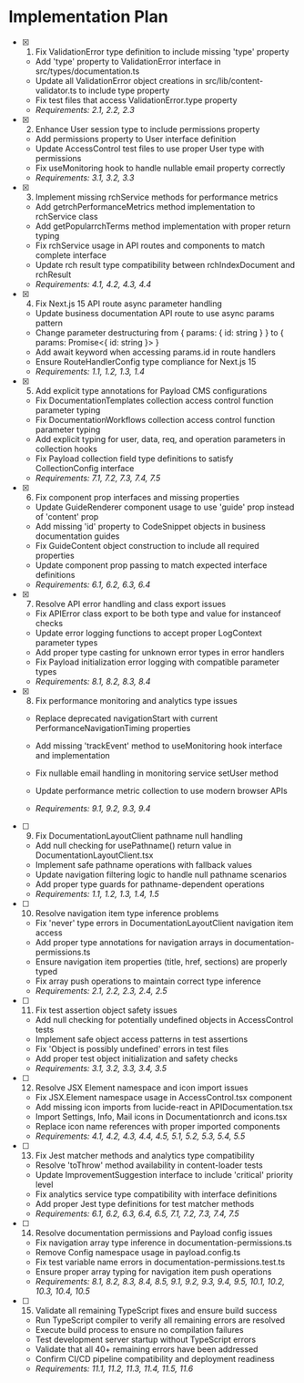 # Implementation Plan

- [x] 1. Fix ValidationError type definition to include missing 'type' property
  - Add 'type' property to ValidationError interface in src/types/documentation.ts
  - Update all ValidationError object creations in src/lib/content-validator.ts to include type property
  - Fix test files that access ValidationError.type property
  - _Requirements: 2.1, 2.2, 2.3_

- [x] 2. Enhance User session type to include permissions property
  - Add permissions property to User interface definition
  - Update AccessControl test files to use proper User type with permissions
  - Fix useMonitoring hook to handle nullable email property correctly
  - _Requirements: 3.1, 3.2, 3.3_

- [x] 3. Implement missing rchService methods for performance metrics
  - Add getrchPerformanceMetrics method implementation to rchService class
  - Add getPopularrchTerms method implementation with proper return typing
  - Fix rchService usage in API routes and components to match complete interface
  - Update rch result type compatibility between rchIndexDocument and rchResult
  - _Requirements: 4.1, 4.2, 4.3, 4.4_

- [x] 4. Fix Next.js 15 API route async parameter handling
  - Update business documentation API route to use async params pattern
  - Change parameter destructuring from { params: { id: string } } to { params: Promise<{ id: string }> }
  - Add await keyword when accessing params.id in route handlers
  - Ensure RouteHandlerConfig type compliance for Next.js 15
  - _Requirements: 1.1, 1.2, 1.3, 1.4_

- [x] 5. Add explicit type annotations for Payload CMS configurations
  - Fix DocumentationTemplates collection access control function parameter typing
  - Fix DocumentationWorkflows collection access control function parameter typing
  - Add explicit typing for user, data, req, and operation parameters in collection hooks
  - Fix Payload collection field type definitions to satisfy CollectionConfig interface
  - _Requirements: 7.1, 7.2, 7.3, 7.4, 7.5_

- [x] 6. Fix component prop interfaces and missing properties
  - Update GuideRenderer component usage to use 'guide' prop instead of 'content' prop
  - Add missing 'id' property to CodeSnippet objects in business documentation guides
  - Fix GuideContent object construction to include all required properties
  - Update component prop passing to match expected interface definitions
  - _Requirements: 6.1, 6.2, 6.3, 6.4_

- [x] 7. Resolve API error handling and class export issues


  - Fix APIError class export to be both type and value for instanceof checks
  - Update error logging functions to accept proper LogContext parameter types
  - Add proper type casting for unknown error types in error handlers
  - Fix Payload initialization error logging with compatible parameter types
  - _Requirements: 8.1, 8.2, 8.3, 8.4_













- [x] 8. Fix performance monitoring and analytics type issues



  - Replace deprecated navigationStart with current PerformanceNavigationTiming properties


  - Add missing 'trackEvent' method to useMonitoring hook interface and implementation



  - Fix nullable email handling in monitoring service setUser method


  - Update performance metric collection to use modern browser APIs



  - _Requirements: 9.1, 9.2, 9.3, 9.4_

- [ ] 9. Fix DocumentationLayoutClient pathname null handling
  - Add null checking for usePathname() return value in DocumentationLayoutClient.tsx
  - Implement safe pathname operations with fallback values
  - Update navigation filtering logic to handle null pathname scenarios
  - Add proper type guards for pathname-dependent operations
  - _Requirements: 1.1, 1.2, 1.3, 1.4, 1.5_

- [ ] 10. Resolve navigation item type inference problems
  - Fix 'never' type errors in DocumentationLayoutClient navigation item access
  - Add proper type annotations for navigation arrays in documentation-permissions.ts
  - Ensure navigation item properties (title, href, sections) are properly typed
  - Fix array push operations to maintain correct type inference
  - _Requirements: 2.1, 2.2, 2.3, 2.4, 2.5_

- [ ] 11. Fix test assertion object safety issues
  - Add null checking for potentially undefined objects in AccessControl tests
  - Implement safe object access patterns in test assertions
  - Fix 'Object is possibly undefined' errors in test files
  - Add proper test object initialization and safety checks
  - _Requirements: 3.1, 3.2, 3.3, 3.4, 3.5_

- [ ] 12. Resolve JSX Element namespace and icon import issues
  - Fix JSX.Element namespace usage in AccessControl.tsx component
  - Add missing icon imports from lucide-react in APIDocumentation.tsx
  - Import Settings, Info, Mail icons in Documentationrch and icons.tsx
  - Replace icon name references with proper imported components
  - _Requirements: 4.1, 4.2, 4.3, 4.4, 4.5, 5.1, 5.2, 5.3, 5.4, 5.5_

- [ ] 13. Fix Jest matcher methods and analytics type compatibility
  - Resolve 'toThrow' method availability in content-loader tests
  - Update ImprovementSuggestion interface to include 'critical' priority level
  - Fix analytics service type compatibility with interface definitions
  - Add proper Jest type definitions for test matcher methods
  - _Requirements: 6.1, 6.2, 6.3, 6.4, 6.5, 7.1, 7.2, 7.3, 7.4, 7.5_

- [ ] 14. Resolve documentation permissions and Payload config issues
  - Fix navigation array type inference in documentation-permissions.ts
  - Remove Config namespace usage in payload.config.ts
  - Fix test variable name errors in documentation-permissions.test.ts
  - Ensure proper array typing for navigation item push operations
  - _Requirements: 8.1, 8.2, 8.3, 8.4, 8.5, 9.1, 9.2, 9.3, 9.4, 9.5, 10.1, 10.2, 10.3, 10.4, 10.5_

- [ ] 15. Validate all remaining TypeScript fixes and ensure build success
  - Run TypeScript compiler to verify all remaining errors are resolved
  - Execute build process to ensure no compilation failures
  - Test development server startup without TypeScript errors
  - Validate that all 40+ remaining errors have been addressed
  - Confirm CI/CD pipeline compatibility and deployment readiness
  - _Requirements: 11.1, 11.2, 11.3, 11.4, 11.5, 11.6_